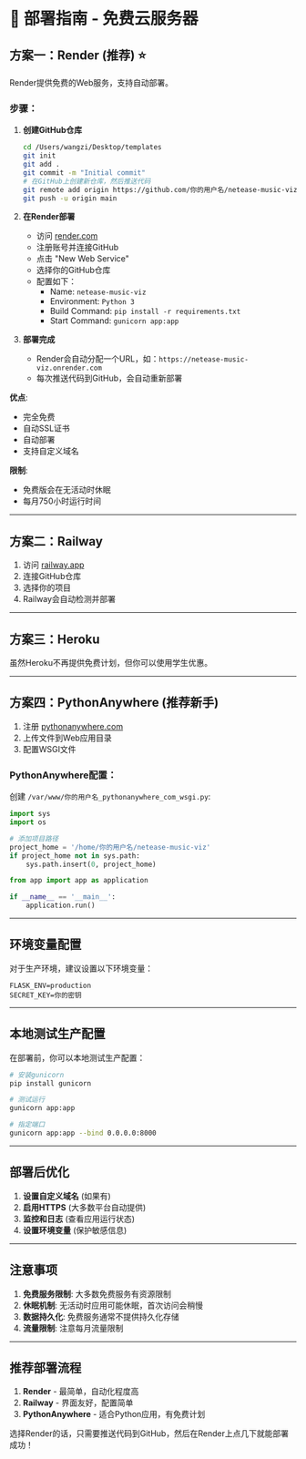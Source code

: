 # 🚀 部署指南 - 免费云服务器

## 方案一：Render (推荐) ⭐

Render提供免费的Web服务，支持自动部署。

### 步骤：

1. **创建GitHub仓库**
   ```bash
   cd /Users/wangzi/Desktop/templates
   git init
   git add .
   git commit -m "Initial commit"
   # 在GitHub上创建新仓库，然后推送代码
   git remote add origin https://github.com/你的用户名/netease-music-viz.git
   git push -u origin main
   ```

2. **在Render部署**
   - 访问 [render.com](https://render.com)
   - 注册账号并连接GitHub
   - 点击 "New Web Service"
   - 选择你的GitHub仓库
   - 配置如下：
     - Name: `netease-music-viz`
     - Environment: `Python 3`
     - Build Command: `pip install -r requirements.txt`
     - Start Command: `gunicorn app:app`

3. **部署完成**
   - Render会自动分配一个URL，如：`https://netease-music-viz.onrender.com`
   - 每次推送代码到GitHub，会自动重新部署

**优点**: 
- 完全免费
- 自动SSL证书
- 自动部署
- 支持自定义域名

**限制**: 
- 免费版会在无活动时休眠
- 每月750小时运行时间

---

## 方案二：Railway

1. 访问 [railway.app](https://railway.app)
2. 连接GitHub仓库
3. 选择你的项目
4. Railway会自动检测并部署

---

## 方案三：Heroku

虽然Heroku不再提供免费计划，但你可以使用学生优惠。

---

## 方案四：PythonAnywhere (推荐新手)

1. 注册 [pythonanywhere.com](https://www.pythonanywhere.com)
2. 上传文件到Web应用目录
3. 配置WSGI文件

### PythonAnywhere配置：

创建 `/var/www/你的用户名_pythonanywhere_com_wsgi.py`:

```python
import sys
import os

# 添加项目路径
project_home = '/home/你的用户名/netease-music-viz'
if project_home not in sys.path:
    sys.path.insert(0, project_home)

from app import app as application

if __name__ == '__main__':
    application.run()
```

---

## 环境变量配置

对于生产环境，建议设置以下环境变量：

```
FLASK_ENV=production
SECRET_KEY=你的密钥
```

---

## 本地测试生产配置

在部署前，你可以本地测试生产配置：

```bash
# 安装gunicorn
pip install gunicorn

# 测试运行
gunicorn app:app

# 指定端口
gunicorn app:app --bind 0.0.0.0:8000
```

---

## 部署后优化

1. **设置自定义域名** (如果有)
2. **启用HTTPS** (大多数平台自动提供)
3. **监控和日志** (查看应用运行状态)
4. **设置环境变量** (保护敏感信息)

---

## 注意事项

1. **免费服务限制**: 大多数免费服务有资源限制
2. **休眠机制**: 无活动时应用可能休眠，首次访问会稍慢
3. **数据持久化**: 免费服务通常不提供持久化存储
4. **流量限制**: 注意每月流量限制

---

## 推荐部署流程

1. **Render** - 最简单，自动化程度高
2. **Railway** - 界面友好，配置简单  
3. **PythonAnywhere** - 适合Python应用，有免费计划

选择Render的话，只需要推送代码到GitHub，然后在Render上点几下就能部署成功！
